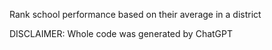 Rank school performance based on their average in a district

DISCLAIMER:
Whole code was generated by ChatGPT
